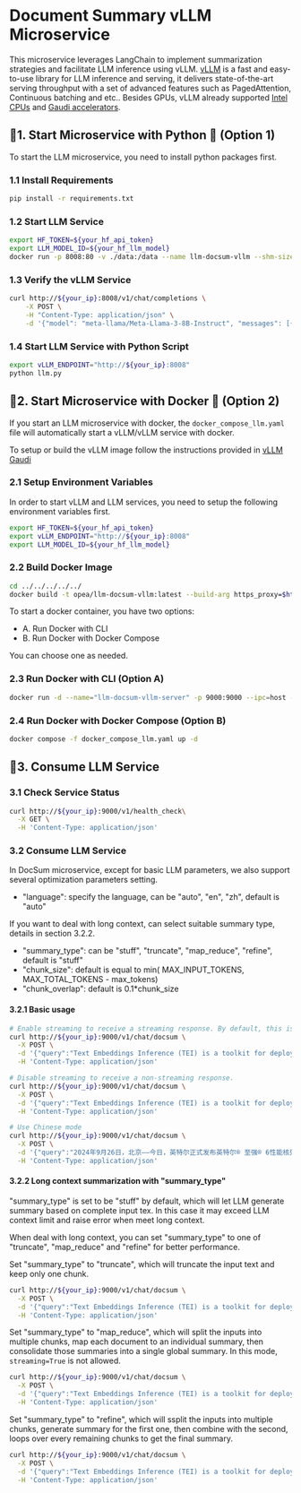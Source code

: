 # Document Summary vLLM Microservice

This microservice leverages LangChain to implement summarization strategies and facilitate LLM inference using vLLM.
[vLLM](https://github.com/vllm-project/vllm) is a fast and easy-to-use library for LLM inference and serving, it delivers state-of-the-art serving throughput with a set of advanced features such as PagedAttention, Continuous batching and etc.. Besides GPUs, vLLM already supported [Intel CPUs](https://www.intel.com/content/www/us/en/products/overview.html) and [Gaudi accelerators](https://habana.ai/products).

## 🚀1. Start Microservice with Python 🐍 (Option 1)

To start the LLM microservice, you need to install python packages first.

### 1.1 Install Requirements

```bash
pip install -r requirements.txt
```

### 1.2 Start LLM Service

```bash
export HF_TOKEN=${your_hf_api_token}
export LLM_MODEL_ID=${your_hf_llm_model}
docker run -p 8008:80 -v ./data:/data --name llm-docsum-vllm --shm-size 1g opea/vllm-gaudi:latest --model-id ${LLM_MODEL_ID}
```

### 1.3 Verify the vLLM Service

```bash
curl http://${your_ip}:8008/v1/chat/completions \
    -X POST \
    -H "Content-Type: application/json" \
    -d '{"model": "meta-llama/Meta-Llama-3-8B-Instruct", "messages": [{"role": "user", "content": "What is Deep Learning? "}]}'
```

### 1.4 Start LLM Service with Python Script

```bash
export vLLM_ENDPOINT="http://${your_ip}:8008"
python llm.py
```

## 🚀2. Start Microservice with Docker 🐳 (Option 2)

If you start an LLM microservice with docker, the `docker_compose_llm.yaml` file will automatically start a vLLM/vLLM service with docker.

To setup or build the vLLM image follow the instructions provided in [vLLM Gaudi](https://github.com/opea-project/GenAIComps/tree/main/comps/llms/text-generation/vllm/langchain#22-vllm-on-gaudi)

### 2.1 Setup Environment Variables

In order to start vLLM and LLM services, you need to setup the following environment variables first.

```bash
export HF_TOKEN=${your_hf_api_token}
export vLLM_ENDPOINT="http://${your_ip}:8008"
export LLM_MODEL_ID=${your_hf_llm_model}
```

### 2.2 Build Docker Image

```bash
cd ../../../../../
docker build -t opea/llm-docsum-vllm:latest --build-arg https_proxy=$https_proxy --build-arg http_proxy=$http_proxy -f comps/llms/summarization/vllm/langchain/Dockerfile .
```

To start a docker container, you have two options:

- A. Run Docker with CLI
- B. Run Docker with Docker Compose

You can choose one as needed.

### 2.3 Run Docker with CLI (Option A)

```bash
docker run -d --name="llm-docsum-vllm-server" -p 9000:9000 --ipc=host -e http_proxy=$http_proxy -e https_proxy=$https_proxy -e vLLM_ENDPOINT=$vLLM_ENDPOINT -e HF_TOKEN=$HF_TOKEN opea/llm-docsum-vllm:latest
```

### 2.4 Run Docker with Docker Compose (Option B)

```bash
docker compose -f docker_compose_llm.yaml up -d
```

## 🚀3. Consume LLM Service

### 3.1 Check Service Status

```bash
curl http://${your_ip}:9000/v1/health_check\
  -X GET \
  -H 'Content-Type: application/json'
```

### 3.2 Consume LLM Service
In DocSum microservice, except for basic LLM parameters, we also support several optimization parameters setting.
- "language": specify the language, can be "auto", "en", "zh", default is "auto"

If you want to deal with long context, can select suitable summary type, details in section 3.2.2.
- "summary_type": can be "stuff", "truncate", "map_reduce", "refine", default is "stuff"
- "chunk_size": default is equal to min( MAX_INPUT_TOKENS, MAX_TOTAL_TOKENS - max_tokens)
- "chunk_overlap": default is 0.1*chunk_size

#### 3.2.1 Basic usage
```bash
# Enable streaming to receive a streaming response. By default, this is set to True.
curl http://${your_ip}:9000/v1/chat/docsum \
  -X POST \
  -d '{"query":"Text Embeddings Inference (TEI) is a toolkit for deploying and serving open source text embeddings and sequence classification models. TEI enables high-performance extraction for the most popular models, including FlagEmbedding, Ember, GTE and E5.", "max_tokens":32, "language":"en"}' \
  -H 'Content-Type: application/json'

# Disable streaming to receive a non-streaming response.
curl http://${your_ip}:9000/v1/chat/docsum \
  -X POST \
  -d '{"query":"Text Embeddings Inference (TEI) is a toolkit for deploying and serving open source text embeddings and sequence classification models. TEI enables high-performance extraction for the most popular models, including FlagEmbedding, Ember, GTE and E5.", "max_tokens":32, "language":"en", "streaming":false}' \
  -H 'Content-Type: application/json'

# Use Chinese mode
curl http://${your_ip}:9000/v1/chat/docsum \
  -X POST \
  -d '{"query":"2024年9月26日，北京——今日，英特尔正式发布英特尔® 至强® 6性能核处理器（代号Granite Rapids），为AI、数据分析、科学计算等计算密集型业务提供卓越性能。", "max_tokens":32, "language":"zh", "streaming":false}' \
  -H 'Content-Type: application/json'
```

#### 3.2.2 Long context summarization with "summary_type"
"summary_type" is set to be "stuff" by default, which will let LLM generate summary based on complete input tex. In this case it may exceed LLM context limit and raise error when meet long context. 

When deal with long context, you can set "summary_type" to one of "truncate", "map_reduce" and "refine" for better performance.

Set "summary_type" to "truncate", which will truncate the input text and keep only one chunk.
```bash
curl http://${your_ip}:9000/v1/chat/docsum \
  -X POST \
  -d '{"query":"Text Embeddings Inference (TEI) is a toolkit for deploying and serving open source text embeddings and sequence classification models. TEI enables high-performance extraction for the most popular models, including FlagEmbedding, Ember, GTE and E5.", "max_tokens":32, "language":"en", "summary_type": "truncate", "chunk_size": 5000}' \
  -H 'Content-Type: application/json'
```

Set "summary_type" to "map_reduce", which will split the inputs into multiple chunks,  map each document to an individual summary, then consolidate those summaries into a single global summary. In this mode, `streaming=True` is not allowed.
```bash
curl http://${your_ip}:9000/v1/chat/docsum \
  -X POST \
  -d '{"query":"Text Embeddings Inference (TEI) is a toolkit for deploying and serving open source text embeddings and sequence classification models. TEI enables high-performance extraction for the most popular models, including FlagEmbedding, Ember, GTE and E5.", "max_tokens":32, "language":"en", "summary_type": "map_reduce", "chunk_size": 5000, "streaming":false}' \
  -H 'Content-Type: application/json'
```

Set "summary_type" to "refine", which will ssplit the inputs into multiple chunks, generate summary for the first one, then combine with the second, loops over every remaining chunks to get the final summary. 
```bash
curl http://${your_ip}:9000/v1/chat/docsum \
  -X POST \
  -d '{"query":"Text Embeddings Inference (TEI) is a toolkit for deploying and serving open source text embeddings and sequence classification models. TEI enables high-performance extraction for the most popular models, including FlagEmbedding, Ember, GTE and E5.", "max_tokens":32, "language":"en", "summary_type": "refine", "chunk_size": 5000}' \
  -H 'Content-Type: application/json'
```